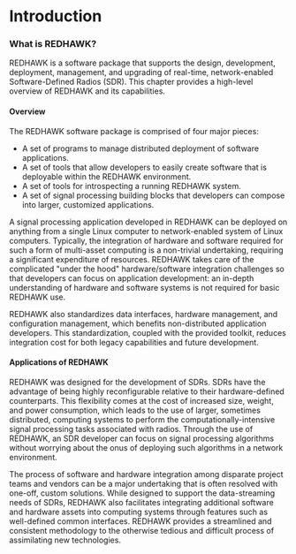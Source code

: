 # Introduction

### What is REDHAWK?
REDHAWK is a software package that supports the design, development, deployment, management, and upgrading of real-time, network-enabled Software-Defined Radios (SDR). This chapter provides a high-level overview of REDHAWK and its capabilities.

#### Overview

The REDHAWK software package is comprised of four major pieces:

  - A set of programs to manage distributed deployment of software applications.
  - A set of tools that allow developers to easily create software that is deployable within the REDHAWK environment.
  - A set of tools for introspecting a running REDHAWK system.
  - A set of signal processing building blocks that developers can compose into larger, customized applications.

A signal processing application developed in REDHAWK can be deployed on anything from a single Linux computer to network-enabled system of Linux computers. Typically, the integration of hardware and software required for such a form of multi-asset computing is a non-trivial undertaking, requiring a significant expenditure of resources. REDHAWK takes care of the complicated "under the hood" hardware/software integration challenges so that developers can focus on application development: an in-depth understanding of hardware and software systems is not required for basic REDHAWK use.

REDHAWK also standardizes data interfaces, hardware management, and configuration management, which benefits non-distributed application developers. This standardization, coupled with the provided toolkit, reduces integration cost for both legacy capabilities and future development.

#### Applications of REDHAWK

REDHAWK was designed for the development of SDRs. SDRs have the advantage of being highly reconfigurable relative to their hardware-defined counterparts. This flexibility comes at the cost of increased size, weight, and power consumption, which leads to the use of larger, sometimes distributed, computing systems to perform the computationally-intensive signal processing tasks associated with radios. Through the use of REDHAWK, an SDR developer can focus on signal processing algorithms without worrying about the onus of deploying such algorithms in a network environment.

The process of software and hardware integration among disparate project teams and vendors can be a major undertaking that is often resolved with one-off, custom solutions. While designed to support the data-streaming needs of SDRs, REDHAWK also facilitates integrating additional software and hardware assets into computing systems through features such as well-defined common interfaces. REDHAWK provides a streamlined and consistent methodology to the otherwise tedious and difficult process of assimilating new technologies.
